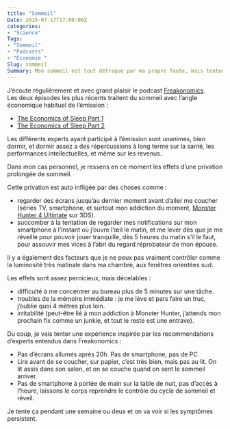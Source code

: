 ```yaml
---
title: "Sommeil"
Date: 2015-07-17T17:00:00Z
categories: 
- "Science"
Tags: 
- "Sommeil"
- "Podcasts"
- "Économie "
Slug: sommeil
Summary: Mon sommeil est tout détraqué par ma propre faute, mais tentons une expérience.
---
```



J’écoute régulièrement et avec grand plaisir le podcast [Freakonomics](http://freakonomics.com/).  
Les deux épisodes les plus récents traitent du sommeil avec l’angle économique habituel de l’émission :

- [The Economics of Sleep Part 1](http://freakonomics.com/2015/07/06/the-economics-of-sleep-part-1-a-new-freakonomics-radio-episode/)
- [The Economics of Sleep Part 2](http://freakonomics.com/2015/07/16/the-economics-of-sleep-part-2-a-new-freakonomics-radio-episode/)

Les différents experts ayant participé à l’émission sont unanimes, bien dormir, et dormir assez a des répercussions à long terme sur la santé, les performances intellectuelles, et même sur les revenus.

Dans mon cas personnel, je ressens en ce moment les effets d’une privation prolongée de sommeil.

Cette privation est auto infligée par des choses comme :

- regarder des écrans jusqu’au dernier moment avant d’aller me coucher (séries TV, smartphone, et surtout mon addiction du moment, [Monster Hunter 4 Ultimate](https://www.nintendo.fr/Jeux/Nintendo-3DS/Monster-Hunter-4-Ultimate-906890.html#Vue_d_ensemble) sur 3DS).
- succomber à la tentation de regarder mes notifications sur mon smartphone à l’instant où j’ouvre l’œil le matin, et me lever dès que je me réveille pour pouvoir jouer tranquille, dès 5 heures du matin s’il le faut, pour assouvir mes vices à l’abri du regard réprobateur de mon épouse.

Il y a également des facteurs que je ne peux pas vraiment contrôler comme la luminosité très matinale dans ma chambre, aux fenêtres orientées sud.

Les effets sont assez pernicieux, mais décelables :

- difficulté à me concentrer au bureau plus de 5 minutes sur une tâche.
- troubles de la mémoire immédiate : je me lève et pars faire un truc, j’oublie quoi 4 mètres plus loin.
- irritabilité (peut-être lié à mon addiction à Monster Hunter, j’attends mon prochain fix comme un junkie, et tout le reste est une entrave).


Du coup, je vais tenter une expérience inspirée par les recommendations d’experts entendus dans Freakonomics :

- Pas d’écrans allumés après 20h. Pas de smartphone, pas de PC
- Lire avant de se coucher, sur papier, c’est très bien, mais pas au lit. On lit assis dans son salon, et on se couche quand on sent le sommeil arriver.
- Pas de smartphone à portée de main sur la table de nuit, pas d’accès à l’heure, laissons le corps reprendre le contrôle du cycle de sommeil et réveil.

Je tente ça pendant une semaine ou deux et on va voir si les symptômes persistent.

